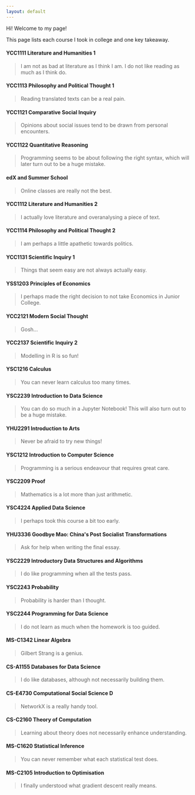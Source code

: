 ```yaml
---
layout: default
---
```


Hi! Welcome to my page! 

This page lists each course I took in college and one key takeaway.

#### YCC1111 Literature and Humanities 1

> I am not as bad at literature as I think I am. I do not like reading as much as I think do.

#### YCC1113 Philosophy and Political Thought 1

> Reading translated texts can be a real pain.

#### YCC1121 Comparative Social Inquiry

> Opinions about social issues tend to be drawn from personal encounters.

#### YCC1122 Quantitative Reasoning

> Programming seems to be about following the right syntax, which will later turn out to be a huge mistake.

#### edX and Summer School

> Online classes are really not the best.

#### YCC1112 Literature and Humanities 2

> I actually love literature and overanalysing a piece of text.

#### YCC1114 Philosophy and Political Thought 2

> I am perhaps a little apathetic towards politics.

#### YCC1131 Scientific Inquiry 1

> Things that seem easy are not always actually easy.

#### YSS1203 Principles of Economics

> I perhaps made the right decision to not take Economics in Junior College.

#### YCC2121 Modern Social Thought

> Gosh...

#### YCC2137 Scientific Inquiry 2

> Modelling in R is so fun!

#### YSC1216 Calculus

> You can never learn calculus too many times.

#### YSC2239 Introduction to Data Science

> You can do so much in a Jupyter Notebook! This will also turn out to be a huge mistake.

#### YHU2291 Introduction to Arts

> Never be afraid to try new things!

#### YSC1212 Introduction to Computer Science

> Programming is a serious endeavour that requires great care.

#### YSC2209 Proof

> Mathematics is a lot more than just arithmetic.

#### YSC4224 Applied Data Science

> I perhaps took this course a bit too early.

#### YHU3336 Goodbye Mao: China's Post Socialist Transformations

> Ask for help when writing the final essay.

#### YSC2229 Introductory Data Structures and Algorithms

> I do like programming when all the tests pass.

#### YSC2243 Probability

> Probability is harder than I thought.

#### YSC2244 Programming for Data Science

> I do not learn as much when the homework is too guided.

#### MS-C1342 Linear Algebra

> Gilbert Strang is a genius.

#### CS-A1155 Databases for Data Science

> I do like databases, although not necessarily building them.

#### CS-E4730 Computational Social Science D

> NetworkX is a really handy tool.

#### CS-C2160 Theory of Computation

> Learning about theory does not necessarily enhance understanding.

#### MS-C1620 Statistical Inference

> You can never remember what each statistical test does.

#### MS-C2105 Introduction to Optimisation

> I finally understood what gradient descent really means.

